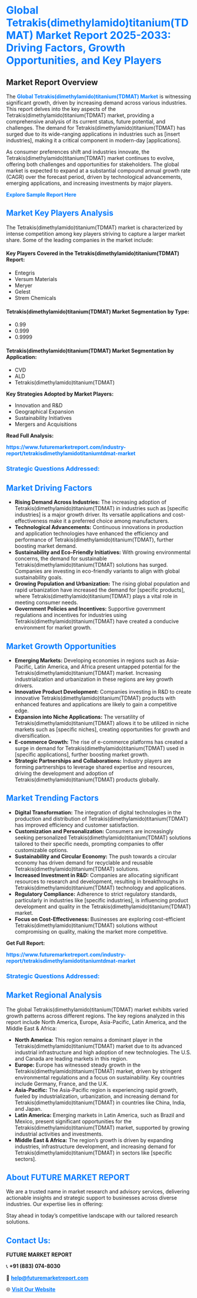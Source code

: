 <h1 style="color: #007BFF;">Global Tetrakis(dimethylamido)titanium(TDMAT) Market Report 2025-2033: Driving Factors, Growth Opportunities, and Key Players</h1>

<section id="overview">
<h2>Market Report Overview</h2>
<p>The <a href="https://www.futuremarketreport.com/industry-report/tetrakisdimethylamidotitaniumtdmat-market" style="color: #007BFF; text-decoration: none;"><strong>Global Tetrakis(dimethylamido)titanium(TDMAT) Market</strong></a> is witnessing significant growth, driven by increasing demand across various industries. This report delves into the key aspects of the Tetrakis(dimethylamido)titanium(TDMAT) market, providing a comprehensive analysis of its current status, future potential, and challenges. The demand for Tetrakis(dimethylamido)titanium(TDMAT) has surged due to its wide-ranging applications in industries such as [insert industries], making it a critical component in modern-day [applications].</p>
<p>As consumer preferences shift and industries innovate, the Tetrakis(dimethylamido)titanium(TDMAT) market continues to evolve, offering both challenges and opportunities for stakeholders. The global market is expected to expand at a substantial compound annual growth rate (CAGR) over the forecast period, driven by technological advancements, emerging applications, and increasing investments by major players.</p>
</section>

<section id="overview">
<p><a href="https://www.futuremarketreport.com/request-sample/reportId=120203" style="color: #007BFF; text-decoration: none;"><strong>Explore Sample Report Here</strong></a></p>
</section>

<section id="key-players">
<h2 style="color: #007BFF;">Market Key Players Analysis</h2>
<p>The Tetrakis(dimethylamido)titanium(TDMAT) market is characterized by intense competition among key players striving to capture a larger market share. Some of the leading companies in the market include:</p>
<h4>Key Players Covered in the Tetrakis(dimethylamido)titanium(TDMAT) Report:</h4>
<ul><li>Entegris</li><li>Versum Materials</li><li>Meryer</li><li>Gelest</li><li>Strem Chemicals</li></ul>
<h4>Tetrakis(dimethylamido)titanium(TDMAT) Market Segmentation by Type:</h4>
<ul><li>0.99</li><li>0.999</li><li>0.9999</li></ul>

<h4>Tetrakis(dimethylamido)titanium(TDMAT) Market Segmentation by Application:</h4>
<ul><li>CVD</li><li>ALD</li><li>Tetrakis(dimethylamido)titanium(TDMAT)</li></ul>
<p><strong>Key Strategies Adopted by Market Players:</strong></p>
<ul>
<li>Innovation and R&D</li>
<li>Geographical Expansion</li>
<li>Sustainability Initiatives</li>
<li>Mergers and Acquisitions</li>
</ul>
</section>

<section>
<p><strong>Read Full Analysis: </strong></p><a href="https://www.futuremarketreport.com/industry-report/tetrakisdimethylamidotitaniumtdmat-market" style="color: #007BFF; text-decoration: none;"><strong>https://www.futuremarketreport.com/industry-report/tetrakisdimethylamidotitaniumtdmat-market</strong></a>
<h3 style="color: #007BFF;">Strategic Questions Addressed:</h3>
</section>

<section id="driving-factors">
<h2 style="color: #007BFF;">Market Driving Factors</h2>
<ul>
<li><strong>Rising Demand Across Industries:</strong> The increasing adoption of Tetrakis(dimethylamido)titanium(TDMAT) in industries such as [specific industries] is a major growth driver. Its versatile applications and cost-effectiveness make it a preferred choice among manufacturers.</li>
<li><strong>Technological Advancements:</strong> Continuous innovations in production and application technologies have enhanced the efficiency and performance of Tetrakis(dimethylamido)titanium(TDMAT), further boosting market demand.</li>
<li><strong>Sustainability and Eco-Friendly Initiatives:</strong> With growing environmental concerns, the demand for sustainable Tetrakis(dimethylamido)titanium(TDMAT) solutions has surged. Companies are investing in eco-friendly variants to align with global sustainability goals.</li>
<li><strong>Growing Population and Urbanization:</strong> The rising global population and rapid urbanization have increased the demand for [specific products], where Tetrakis(dimethylamido)titanium(TDMAT) plays a vital role in meeting consumer needs.</li>
<li><strong>Government Policies and Incentives:</strong> Supportive government regulations and incentives for industries using Tetrakis(dimethylamido)titanium(TDMAT) have created a conducive environment for market growth.</li>
</ul>
</section>

<section id="growth-opportunities">
<h2 style="color: #007BFF;">Market Growth Opportunities</h2>
<ul>
<li><strong>Emerging Markets:</strong> Developing economies in regions such as Asia-Pacific, Latin America, and Africa present untapped potential for the Tetrakis(dimethylamido)titanium(TDMAT) market. Increasing industrialization and urbanization in these regions are key growth drivers.</li>
<li><strong>Innovative Product Development:</strong> Companies investing in R&D to create innovative Tetrakis(dimethylamido)titanium(TDMAT) products with enhanced features and applications are likely to gain a competitive edge.</li>
<li><strong>Expansion into Niche Applications:</strong> The versatility of Tetrakis(dimethylamido)titanium(TDMAT) allows it to be utilized in niche markets such as [specific niches], creating opportunities for growth and diversification.</li>
<li><strong>E-commerce Growth:</strong> The rise of e-commerce platforms has created a surge in demand for Tetrakis(dimethylamido)titanium(TDMAT) used in [specific applications], further boosting market growth.</li>
<li><strong>Strategic Partnerships and Collaborations:</strong> Industry players are forming partnerships to leverage shared expertise and resources, driving the development and adoption of Tetrakis(dimethylamido)titanium(TDMAT) products globally.</li>
</ul>
</section>

<section id="trending-factors">
<h2 style="color: #007BFF;">Market Trending Factors</h2>
<ul>
<li><strong>Digital Transformation:</strong> The integration of digital technologies in the production and distribution of Tetrakis(dimethylamido)titanium(TDMAT) has improved efficiency and customer satisfaction.</li>
<li><strong>Customization and Personalization:</strong> Consumers are increasingly seeking personalized Tetrakis(dimethylamido)titanium(TDMAT) solutions tailored to their specific needs, prompting companies to offer customizable options.</li>
<li><strong>Sustainability and Circular Economy:</strong> The push towards a circular economy has driven demand for recyclable and reusable Tetrakis(dimethylamido)titanium(TDMAT) solutions.</li>
<li><strong>Increased Investment in R&D:</strong> Companies are allocating significant resources to research and development, resulting in breakthroughs in Tetrakis(dimethylamido)titanium(TDMAT) technology and applications.</li>
<li><strong>Regulatory Compliance:</strong> Adherence to strict regulatory standards, particularly in industries like [specific industries], is influencing product development and quality in the Tetrakis(dimethylamido)titanium(TDMAT) market.</li>
<li><strong>Focus on Cost-Effectiveness:</strong> Businesses are exploring cost-efficient Tetrakis(dimethylamido)titanium(TDMAT) solutions without compromising on quality, making the market more competitive.</li>
</ul>
</section>

<section>
<p><strong>Get Full Report: </strong></p><a href="https://www.futuremarketreport.com/industry-report/tetrakisdimethylamidotitaniumtdmat-market" style="color: #007BFF; text-decoration: none;"><strong>https://www.futuremarketreport.com/industry-report/tetrakisdimethylamidotitaniumtdmat-market</strong></a>
<h3 style="color: #007BFF;">Strategic Questions Addressed:</h3>
</section>


<section id="regional-analysis">
<h2 style="color: #007BFF;">Market Regional Analysis</h2>
<p>The global Tetrakis(dimethylamido)titanium(TDMAT) market exhibits varied growth patterns across different regions. The key regions analyzed in this report include North America, Europe, Asia-Pacific, Latin America, and the Middle East & Africa:</p>
<ul>
<li><strong>North America:</strong> This region remains a dominant player in the Tetrakis(dimethylamido)titanium(TDMAT) market due to its advanced industrial infrastructure and high adoption of new technologies. The U.S. and Canada are leading markets in this region.</li>
<li><strong>Europe:</strong> Europe has witnessed steady growth in the Tetrakis(dimethylamido)titanium(TDMAT) market, driven by stringent environmental regulations and a focus on sustainability. Key countries include Germany, France, and the U.K.</li>
<li><strong>Asia-Pacific:</strong> The Asia-Pacific region is experiencing rapid growth, fueled by industrialization, urbanization, and increasing demand for Tetrakis(dimethylamido)titanium(TDMAT) in countries like China, India, and Japan.</li>
<li><strong>Latin America:</strong> Emerging markets in Latin America, such as Brazil and Mexico, present significant opportunities for the Tetrakis(dimethylamido)titanium(TDMAT) market, supported by growing industrial activities and investments.</li>
<li><strong>Middle East & Africa:</strong> The region’s growth is driven by expanding industries, infrastructure development, and increasing demand for Tetrakis(dimethylamido)titanium(TDMAT) in sectors like [specific sectors].</li>
</ul>
</section>

<footer>
<h2 style="color: #007BFF;">About FUTURE MARKET REPORT</h2>
<p>We are a trusted name in market research and advisory services, delivering actionable insights and strategic support to businesses across diverse industries. Our expertise lies in offering:</p>

<p>Stay ahead in today’s competitive landscape with our tailored research solutions.</p>

<h2 style="color: #007BFF;">Contact Us:</h2>
<p><strong>FUTURE MARKET REPORT</strong></p>
<p>📞 <strong>+91 (883) 074-8030</strong></p>
<p>📧 <strong><a href="mailto:help@futuremarketreport.com" style="color: #007BFF;">help@futuremarketreport.com</a></strong></p>
<p>🌐 <strong><a href="https://www.futuremarketreport.com/" style="color: #007BFF;">Visit Our Website</a></strong></p>
</footer>